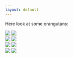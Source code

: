 ```yaml
---
layout: default
---
```


Here look at some orangutans:
<div class="row">
  <div class="column">
    <img src="orangutan/pciture_8.png">
    <img src="orangutan/pciture_9.png">
  </div>
  <div class="column">
    <img src="orangutan/pciture_22.png">
    <img src="orangutan/pciture_26.png">
  </div>
  <div class="column">
    <img src="orangutan/pciture_27.png">
    <img src="orangutan/pciture_29.png">
  </div>
  <div class="column">
    <img src="orangutan/pciture_30.png">
    <img src="orangutan/pciture_32.png">
  </div>
</div>